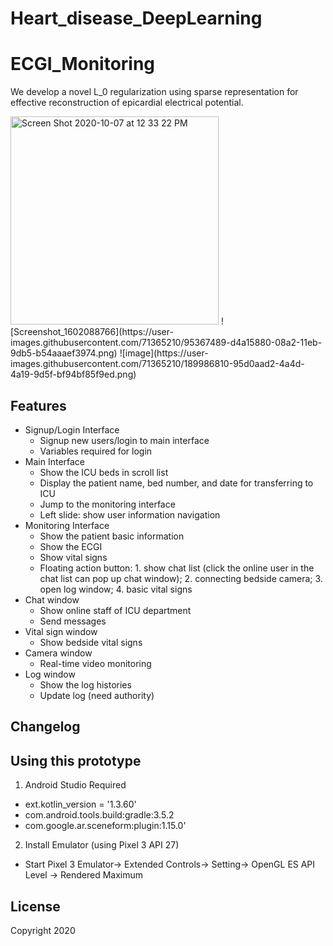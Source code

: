 # Heart_disease_DeepLearning
# ECGI_Monitoring
We develop a novel L_0 regularization using sparse representation for effective reconstruction of epicardial electrical potential.

<img width="333" alt="Screen Shot 2020-10-07 at 12 33 22 PM" src="https://user-images.githubusercontent.com/71365210/95367446-c6ebd300-08a2-11eb-9f72-9cebb34d32ee.png">
![Screenshot_1602088766](https://user-images.githubusercontent.com/71365210/95367489-d4a15880-08a2-11eb-9db5-b54aaaef3974.png)
![image](https://user-images.githubusercontent.com/71365210/189986810-95d0aad2-4a4d-4a19-9d5f-bf94bf85f9ed.png)

## Features
- Signup/Login Interface
  - Signup new users/login to main interface
  - Variables required for login	
- Main Interface
  - Show the ICU beds in scroll list
  - Display the patient name, bed number, and date for transferring to ICU
  - Jump to the monitoring interface
  - Left slide: show user information navigation
- Monitoring Interface
  - Show the patient basic information
  - Show the ECGI
  - Show vital signs
  - Floating action button: 1. show chat list (click the online user in the chat list can pop up chat window); 2. connecting bedside camera; 3. open log window; 4. basic vital signs
- Chat window
  - Show online staff of ICU department
  - Send messages
- Vital sign window
  - Show bedside vital signs 
- Camera window
  - Real-time video monitoring
- Log window
  - Show the log histories
  - Update log (need authority)
## Changelog

## Using this prototype
1. Android Studio Required
  - ext.kotlin_version = '1.3.60'
  - com.android.tools.build:gradle:3.5.2
  - com.google.ar.sceneform:plugin:1.15.0'
2. Install Emulator (using Pixel 3 API 27)
  - Start Pixel 3 Emulator-> Extended Controls-> Setting-> OpenGL ES API Level -> Rendered Maximum



## License
Copyright 2020 

